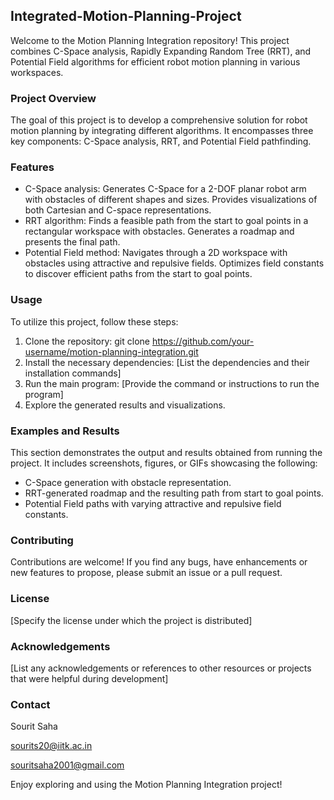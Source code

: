 ## Integrated-Motion-Planning-Project
Welcome to the Motion Planning Integration repository! This project combines C-Space analysis, Rapidly Expanding Random Tree (RRT), and Potential Field algorithms for efficient robot motion planning in various workspaces.

### Project Overview
The goal of this project is to develop a comprehensive solution for robot motion planning by integrating different algorithms. It encompasses three key components: C-Space analysis, RRT, and Potential Field pathfinding.

### Features
- C-Space analysis: Generates C-Space for a 2-DOF planar robot arm with obstacles of different shapes and sizes. Provides visualizations of both Cartesian and C-space representations.
- RRT algorithm: Finds a feasible path from the start to goal points in a rectangular workspace with obstacles. Generates a roadmap and presents the final path.
- Potential Field method: Navigates through a 2D workspace with obstacles using attractive and repulsive fields. Optimizes field constants to discover efficient paths from the start to goal points.

### Usage
To utilize this project, follow these steps:

1. Clone the repository: git clone https://github.com/your-username/motion-planning-integration.git
2. Install the necessary dependencies: [List the dependencies and their installation commands]
3. Run the main program: [Provide the command or instructions to run the program]
4. Explore the generated results and visualizations.

### Examples and Results
This section demonstrates the output and results obtained from running the project. It includes screenshots, figures, or GIFs showcasing the following:

- C-Space generation with obstacle representation.
- RRT-generated roadmap and the resulting path from start to goal points.
- Potential Field paths with varying attractive and repulsive field constants.

### Contributing
Contributions are welcome! If you find any bugs, have enhancements or new features to propose, please submit an issue or a pull request.

### License
[Specify the license under which the project is distributed]

### Acknowledgements
[List any acknowledgements or references to other resources or projects that were helpful during development]

### Contact
Sourit Saha

sourits20@iitk.ac.in

souritsaha2001@gmail.com

Enjoy exploring and using the Motion Planning Integration project!

